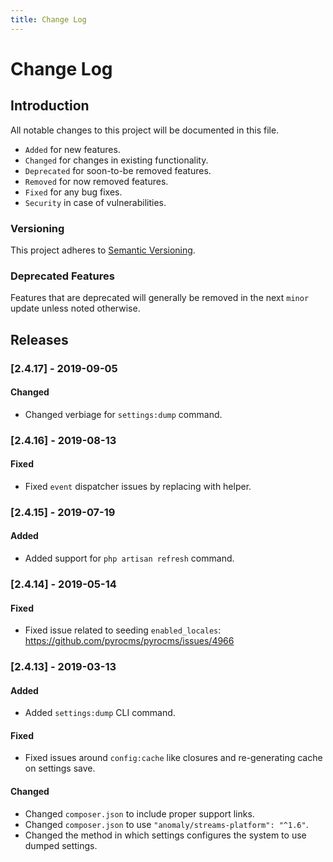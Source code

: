 ```yaml
---
title: Change Log
---
```


# Change Log

<div class="documentation__toc"></div>

## Introduction

All notable changes to this project will be documented in this file.

- `Added` for new features.
- `Changed` for changes in existing functionality.
- `Deprecated` for soon-to-be removed features.
- `Removed` for now removed features.
- `Fixed` for any bug fixes.
- `Security` in case of vulnerabilities.

### Versioning

This project adheres to [Semantic Versioning](https://semver.org/spec/v2.0.0.html).

### Deprecated Features

Features that are deprecated will generally be removed in the next `minor` update unless noted otherwise.

## Releases


### [2.4.17] - 2019-09-05
#### Changed
- Changed verbiage for `settings:dump` command.


### [2.4.16] - 2019-08-13
#### Fixed
- Fixed `event` dispatcher issues by replacing with helper.


### [2.4.15] - 2019-07-19
#### Added
- Added support for `php artisan refresh` command.


### [2.4.14] - 2019-05-14
#### Fixed
- Fixed issue related to seeding `enabled_locales`: https://github.com/pyrocms/pyrocms/issues/4966


### [2.4.13] - 2019-03-13
#### Added
- Added `settings:dump` CLI command.

#### Fixed
- Fixed issues around `config:cache` like closures and re-generating cache on settings save.

#### Changed
- Changed `composer.json` to include proper support links.
- Changed `composer.json` to use `"anomaly/streams-platform": "^1.6"`.
- Changed the method in which settings configures the system to use dumped settings.
